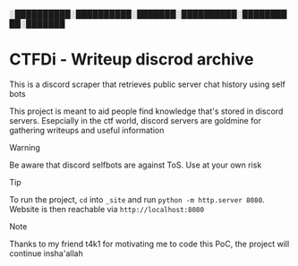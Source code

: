 ░██████████░██████████░███████░██████████░██████████░███████

# CTFDi - Writeup discrod archive

This is a discord scraper that retrieves public server chat history using self bots

This project is meant to aid people find knowledge that's stored in discord servers. Esepcially in the ctf world, discord servers are goldmine for gathering writeups and useful information

> [!WARNING]
> Be aware that discord selfbots are against ToS. Use at your own risk

> [!TIP]
> To run the project, `cd` into `_site` and run `python -m http.server 8080`.
> Website is then reachable via `http://localhost:8080`

> [!NOTE]
> Thanks to my friend t4k1 for motivating me to code this PoC, the project will continue insha'allah
